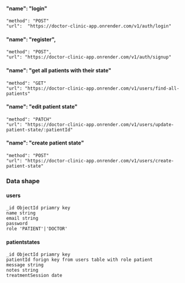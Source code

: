 #### "name": "login"
	"method": "POST"
	"url":  "https://doctor-clinic-app.onrender.com/v1/auth/login"
#### "name": "register",				
	"method": "POST",
	"url": "https://doctor-clinic-app.onrender.com/v1/auth/signup"


#### "name": "get all patients with their state"
	"method": "GET"
    "url": "https://doctor-clinic-app.onrender.com/v1/users/find-all-patients"
#### "name": "edit patient state"
	"method": "PATCH"					
    "url": "https://doctor-clinic-app.onrender.com/v1/users/update-patient-state/:patientId"
#### "name": "create patient state"
	"method": "POST"
    "url": "https://doctor-clinic-app.onrender.com/v1/users/create-patient-state"


### Data shape

#### users
```
_id ObjectId priamry key
name string
email string
password
role 'PATIENT'|'DOCTOR'
```
#### patientstates
```
_id ObjectId priamry key
patientId forign key from users table with role patient
message string
notes string
treatmentSession date 
```
